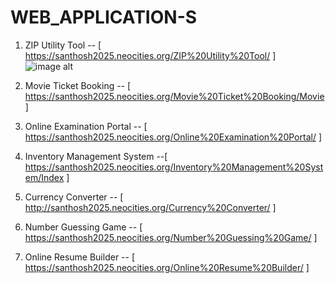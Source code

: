 # WEB_APPLICATION-S

1. ZIP Utility Tool -- [ https://santhosh2025.neocities.org/ZIP%20Utility%20Tool/ ] ![image alt](  )




3. Movie Ticket Booking -- [ https://santhosh2025.neocities.org/Movie%20Ticket%20Booking/Movie ]
4. Online Examination Portal  --  [ https://santhosh2025.neocities.org/Online%20Examination%20Portal/ ]
5. Inventory Management System  --[ https://santhosh2025.neocities.org/Inventory%20Management%20System/Index ]
6. Currency Converter -- [ http://santhosh2025.neocities.org/Currency%20Converter/ ]
7. Number Guessing Game  -- [ https://santhosh2025.neocities.org/Number%20Guessing%20Game/ ]
8. Online Resume Builder -- [ https://santhosh2025.neocities.org/Online%20Resume%20Builder/ ]
